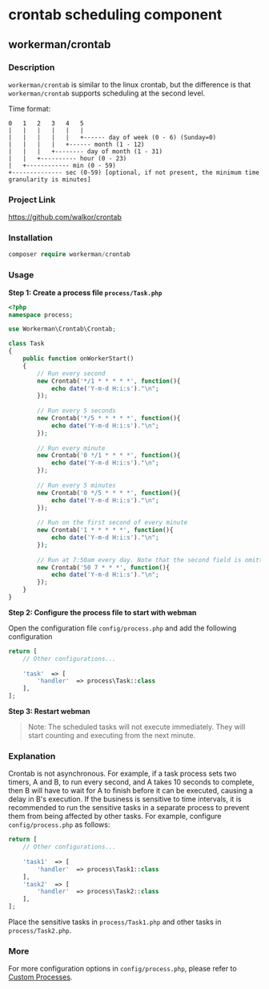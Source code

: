 # crontab scheduling component

## workerman/crontab

### Description

`workerman/crontab` is similar to the linux crontab, but the difference is that `workerman/crontab` supports scheduling at the second level.

Time format:
```plaintext
0   1   2   3   4   5
|   |   |   |   |   |
|   |   |   |   |   +------ day of week (0 - 6) (Sunday=0)
|   |   |   |   +------ month (1 - 12)
|   |   |   +-------- day of month (1 - 31)
|   |   +---------- hour (0 - 23)
|   +------------ min (0 - 59)
+-------------- sec (0-59) [optional, if not present, the minimum time granularity is minutes]
```

### Project Link

https://github.com/walkor/crontab
  
### Installation
 
```php
composer require workerman/crontab
```
  
### Usage

**Step 1: Create a process file `process/Task.php`**

```php
<?php
namespace process;

use Workerman\Crontab\Crontab;

class Task
{
    public function onWorkerStart()
    {        
        // Run every second
        new Crontab('*/1 * * * * *', function(){
            echo date('Y-m-d H:i:s')."\n";
        });
        
        // Run every 5 seconds
        new Crontab('*/5 * * * * *', function(){
            echo date('Y-m-d H:i:s')."\n";
        });
        
        // Run every minute
        new Crontab('0 */1 * * * *', function(){
            echo date('Y-m-d H:i:s')."\n";
        });
        
        // Run every 5 minutes
        new Crontab('0 */5 * * * *', function(){
            echo date('Y-m-d H:i:s')."\n";
        });
        
        // Run on the first second of every minute
        new Crontab('1 * * * * *', function(){
            echo date('Y-m-d H:i:s')."\n";
        });
      
        // Run at 7:50am every day. Note that the second field is omitted here
        new Crontab('50 7 * * *', function(){
            echo date('Y-m-d H:i:s')."\n";
        });
    }
}
```
  
**Step 2: Configure the process file to start with webman**
  
Open the configuration file `config/process.php` and add the following configuration
  
```php
return [
    // Other configurations...
  
    'task'  => [
        'handler'  => process\Task::class
    ],
];
```
  
**Step 3: Restart webman**

> Note: The scheduled tasks will not execute immediately. They will start counting and executing from the next minute.

### Explanation
Crontab is not asynchronous. For example, if a task process sets two timers, A and B, to run every second, and A takes 10 seconds to complete, then B will have to wait for A to finish before it can be executed, causing a delay in B's execution.
If the business is sensitive to time intervals, it is recommended to run the sensitive tasks in a separate process to prevent them from being affected by other tasks. For example, configure `config/process.php` as follows:

```php
return [
    // Other configurations...
  
    'task1'  => [
        'handler'  => process\Task1::class
    ],
    'task2'  => [
        'handler'  => process\Task2::class
    ],
];
```
Place the sensitive tasks in `process/Task1.php` and other tasks in `process/Task2.php`.

### More
For more configuration options in `config/process.php`, please refer to [Custom Processes](../process.md).
